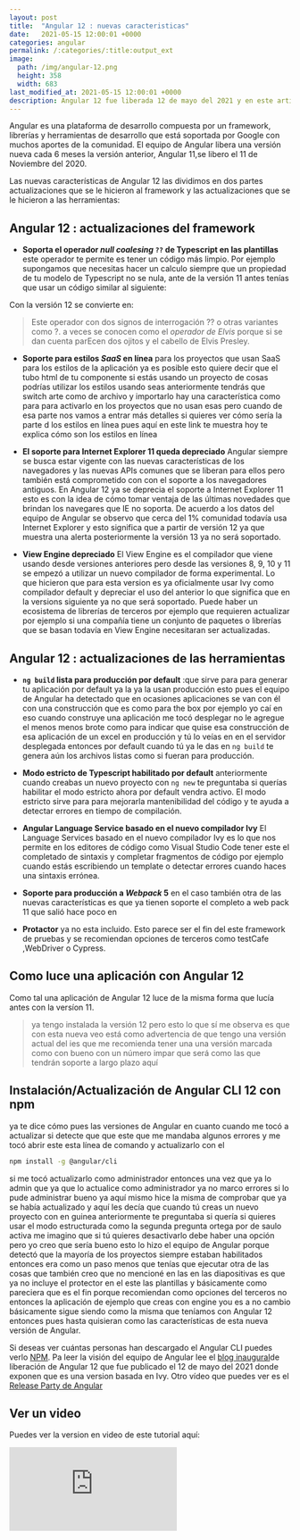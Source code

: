 ```yaml
---
layout: post
title:  "Angular 12 : nuevas caracteristicas"
date:   2021-05-15 12:00:01 +0000
categories: angular
permalink: /:categories/:title:output_ext
image:
  path: /img/angular-12.png
  height: 358
  width: 683
last_modified_at: 2021-05-15 12:00:01 +0000
description: Angular 12 fue liberada 12 de mayo del 2021 y en este articulo traemos las últimas novedades que trae la versión nueva.
---
```


Angular es una plataforma de desarrollo compuesta por un framework, librerías y herramientas de desarrollo que está soportada por Google con muchos aportes de la comunidad. El equipo de Angular libera una versión nueva cada 6 meses la versión anterior, Angular 11,se libero el 11 de Noviembre del 2020.

Las nuevas características de Angular 12 las dividimos en dos partes actualizaciones que se le hicieron al framework y las actualizaciones que se le hicieron a las herramientas:

## Angular 12 : actualizaciones del framework  

* __Soporta el operador _null coalesing_ `??` de Typescript en las plantillas__ este operador te permite es tener un código más limpio. Por ejemplo supongamos que necesitas hacer un calculo siempre que un propiedad de tu modelo de Typescript no se nula, ante de la versión 11 antes tenías que usar un código similar al siguiente:


Con la versión 12 se convierte en:


> Este operador con dos signos de interrogación  ?? o otras variantes como ?. a veces se conocen como el _operador de Elvis_ porque si se dan cuenta parEcen dos ojitos y el cabello de Elvis Presley.

* __Soporte para estilos _SaaS_ en línea__ para los proyectos que usan SaaS para los estilos de la aplicación ya es posible  esto quiere decir que el tubo html de tu componente si estás usando un proyecto de cosas podrías utilizar los estilos usando seas anteriormente tendrás que switch arte como de archivo y importarlo hay una característica como para para activarlo en los proyectos que no usan esas pero cuando de esa parte nos vamos a entrar más detalles si quieres ver cómo sería la parte d los estilos en línea pues aquí en este link te muestra hoy te explica cómo son los estilos en línea

* __El soporte para Internet Explorer 11 queda depreciado__ Angular siempre se busca estar vigente con las nuevas características de los navegadores y las nuevas APIs comunes que se liberan para ellos pero también está comprometido con con el soporte a los navegadores antiguos. En Angular 12  ya se deprecia el soporte a Internet Explorer 11 esto es con la idea de cómo tomar ventaja de las últimas novedades que brindan los navegares que IE no soporta. De acuerdo a los datos del equipo de Angular se observo que cerca del 1% comunidad todavía usa Internet Explorer y esto significa que a partir de versión 12 ya que muestra una alerta posteriormente la versión 13 ya no será soportado.

* __View Engine depreciado__  El View Engine es el compilador que viene usando desde versiones anteriores pero desde las versiones 8, 9, 10 y 11 se empezó a utilizar un nuevo compilador de forma experimental. Lo que hicieron que para esta version es ya oficialmente usar Ivy como compilador default y depreciar el uso del anterior lo que significa que en la versions siguiente ya no que será soportado. Puede haber un ecosistema de  librerías de terceros por ejemplo que requieren actualizar por ejemplo si una compañía tiene un conjunto de paquetes o librerías que se basan todavía en View Engine necesitaran ser actualizadas.

## Angular 12 : actualizaciones de las herramientas

* __`ng build` lista para producción por default__ :que sirve para para generar tu aplicación por default ya la ya la usan producción esto pues el equipo de Angular ha detectado que en ocasiones aplicaciones se van con él con una construcción que es como para the box por ejemplo yo caí en eso cuando construye una aplicación me tocó desplegar no le agregue el menos menos brote como para indicar que quise esa construcción de esa aplicación de un excel en producción y tú lo veías en en el servidor desplegada entonces por default cuando tú ya le das en `ng build` te genera aún los archivos listas como si fueran para producción.

* __Modo estricto de Typescript habilitado por default__ anteriormente cuando creabas un nuevo proyecto con `ng new` te preguntaba si querías habilitar el modo estricto ahora por default vendra activo. El modo estricto sirve para para mejorarla mantenibilidad del código y te ayuda a detectar errores en tiempo de compilación.

* __Angular Language Service basado en el nuevo compilador Ivy__ El Language Services basado en el nuevo compilador Ivy es lo que nos permite en los editores de código como Visual Studio Code tener este el completado de sintaxis y completar fragmentos de código por ejemplo cuando estás escribiendo un template o detectar errores cuando haces una sintaxis errónea.

* __Soporte para producción a _Webpack_ 5__ en el caso también otra de las nuevas características es que ya tienen soporte el completo a web pack 11 que  salió hace poco en

* __Protactor__ ya no esta incluido. Esto parece ser el fin del este framework de pruebas y se recomiendan opciones de terceros como testCafe ,WebDriver o Cypress.

## Como luce una aplicación con Angular 12

Como tal una aplicación de Angular 12 luce de la misma forma que lucía antes con la versíon 11.

> ya tengo instalada la versión 12 pero esto lo que sí me observa es que con esta nueva veo está como advertencia de que tengo una versión actual del ies que me recomienda tener una una versión marcada como con bueno con un número impar que será como las que tendrán soporte a largo plazo aquí

## Instalación/Actualización de Angular CLI 12 con npm

ya te dice cómo pues las versiones de Angular en cuanto cuando me tocó a actualizar si detecte que que este que me mandaba algunos errores y me tocó abrir este esta línea de comando y actualizarlo con el

```bash
npm install -g @angular/cli
```

si me tocó actualizarlo como administrador entonces una vez que ya lo admin que ya que lo actualice como administrador ya no marco errores si lo pude administrar bueno ya aquí mismo hice la misma de comprobar que ya se había actualizado y aquí les decía que cuando tú creas un nuevo proyecto con en guinea anteriormente te preguntaba si quería si quieres usar el modo estructurada como la segunda pregunta ortega por de saulo activa me imagino que si tú quieres desactivarlo debe haber una opción pero yo creo que sería bueno esto lo hizo el equipo de Angular porque detectó que la mayoría de los proyectos siempre estaban habilitados entonces era como un paso menos que tenías que ejecutar otra de las cosas que también creo que no mencioné en las en las diapositivas es que ya no incluye el protector en el este las plantillas y básicamente como pareciera que es el fin porque recomiendan como opciones del terceros no entonces la aplicación de ejemplo que creas con engine you es a no cambio básicamente sigue siendo como la misma que teníamos con Angular 12 entonces pues hasta quisieran como las características de esta nueva versión de Angular.

Si deseas ver cuántas personas han descargado el Angular CLI puedes verlo [NPM](https://www.npmjs.com/package/@angular/cli).
Pa leer la visión del equipo de Angular lee el [blog inaugural](https://blog.angular.io/angular-v12-is-now-available-32ed51fbfd49)de liberación de Angular 12 que fue publicado el 12 de mayo del 2021 donde exponen que es una version basada en Ivy. Otro vídeo que puedes ver es el [Release Party de Angular](https://www.youtube.com/watch?v=iQUE02TWVlY)

## Ver un video

Puedes ver la version en video de este tutorial aquí:

<div class="video-responsive">
<iframe loading="lazy" src="https://www.youtube.com/embed/cFqFdLRcUV4" frameborder="0" allow="accelerometer; autoplay; encrypted-media; gyroscope; picture-in-picture" allowfullscreen></iframe>
</div>
